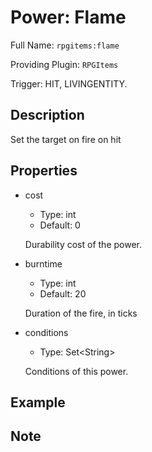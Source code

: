 # Power: Flame

<!-- This file is generated ingame by `/rpgitem gen-wiki`. -->
<!-- Please only edit between "beginCustomXXXX" and "endCustomXXXX".  -->
<!-- If you want to edit description of this power or property, -->
<!-- please edit corresponding section in "resources/lang/en_US.yml" -->

Full Name: `rpgitems:flame`

Providing Plugin: `RPGItems`

Trigger: HIT, LIVINGENTITY.

<!-- beginCustomHeader -->
<!-- endCustomHeader -->

## Description

Set the target on fire on hit
<!-- beginCustomDescription -->
<!-- endCustomDescription -->

## Properties

* cost

  * Type: int
  * Default: 0

  Durability cost of the power.

* burntime

  * Type: int
  * Default: 20

  Duration of the fire, in ticks

* conditions

  * Type: Set&lt;String&gt;

  Conditions of this power.

<!-- beginCustomProperties -->
<!-- endCustomProperties -->

## Example

<!-- beginCustomExample -->
<!-- endCustomExample -->

## Note

<!-- beginCustomNote -->
<!-- endCustomNote -->
